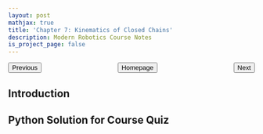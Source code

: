 ```yaml
---
layout: post
mathjax: true
title: 'Chapter 7: Kinematics of Closed Chains'
description: Modern Robotics Course Notes
is_project_page: false
---
```


<p style="text-align:center;">
<button type="button" onclick="window.location.href='index.html';">Homepage</button>
<span style="float:left;"><button type="button" onclick="window.location.href='ch6.html';">Previous</button></span>
<span style="float:right;"><button type="button" onclick="alert('This is the last chapter!')">Next</button></span>
</p>


## Introduction

## Python Solution for Course Quiz
